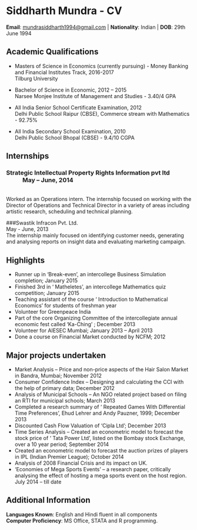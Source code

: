 Siddharth Mundra - CV
=====================
**Email**: mundrasiddharth1994@gmail.com |  **Nationality**: Indian  | **DOB**: 29th June 1994

Academic Qualifications
----------------------
- Masters of Science in Economics (currently pursuing) - Money Banking and Financial Institutes Track, 2016-2017 <br>Tilburg University

- Bachelor of Science in Economic, 2012 – 2015 <br> Narsee Monjee Institute of Management and Studies - 3.40/4 GPA

- All India Senior School Certificate Examination, 2012 <br> Delhi Public School Raipur (CBSE), Commerce stream with Mathematics - 92.75% 

- All India Secondary School Examination, 2010 <br> Delhi Public School Bhopal (CBSE) - 9.4/10 CGPA

Internships
-----------
### Strategic Intellectual Property Rights Information pvt ltd &ensp;	&ensp;	&ensp;	&ensp;	&ensp;	&ensp;&ensp;	&ensp;	  May – June, 2014
<br> Worked as an Operations intern. The internship focused on working with the Director of Operations and Technical Director in a variety of areas including artistic research, scheduling and technical planning.

###Swastik Infracon Pvt. Ltd. &ensp;	&ensp;	&ensp;	&ensp;	&ensp;	&ensp;&ensp;	&ensp; &ensp;&ensp;&ensp;&ensp;&ensp;&ensp; &ensp;&ensp;&ensp;&ensp;&ensp;&ensp;&ensp;&ensp;&ensp; &ensp;&ensp;&ensp;&ensp;&ensp;&ensp;&ensp;&ensp;&ensp; &ensp;&ensp;&ensp;May - June, 2013
<br> The internship mainly focused on identifying customer needs, generating and analysing reports on insight data and evaluating marketing campaign.	

Highlights
----------
-	Runner up in ‘Break-even’, an intercollege Business Simulation completion; January 2015
-	Finished 3rd in ‘ Matheletes’, an intercollege Mathematics quiz competition; January 2015
-	Teaching assistant of the course ‘ Introduction to Mathematical Economics’ for students of freshman year
-	Volunteer for Greenpeace India
-	Part of the core Organizing Committee of the intercollegiate annual economic fest called ‘Ka-Ching’ ; December 2013
-	Volunteer for AIESEC Mumbai; January 2013 – April 2013
-	Done a course on Financial Market conducted by NCFM; 2012

Major projects undertaken
-------------------------
-	Market Analysis – Price and non-price aspects of the Hair Salon Market in Bandra, Mumbai; November 2012
-	Consumer Confidence Index – Designing and calculating the CCI with the help of primary data; December 2012
-	Analysis of Municipal Schools – An NGO related project based on filing an RTI for municipal schools; March 2013
-	Completed a research summary of ‘ Repeated Games With Differential Time Preferences’, Ehud Lehrer and Andy Pauzner, 1999; December 2013
-	Discounted Cash Flow Valuation of ‘Cipla Ltd’; December 2013
-	Time Series Analysis – Created an econometric model to forecast the stock price of ‘ Tata Power Ltd’, listed on the Bombay stock Exchange, over a 10 year period; September 2014
-	Created an econometric model to forecast the auction prizes of players in IPL (Indian Premier League); October 2014
-	Analysis of 2008 Financial Crisis and its impact on UK.
-	‘Economies of Mega Sports Events’ – a research paper, critically analysing the effect of hosting a mega sports event on the host region. July 2014 – till date

Additional Information
----------------------
**Languages Known**: English and Hindi fluent in all components
<br>**Computer Proficiency**: MS Office, STATA and R programming.  

